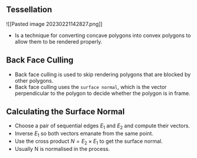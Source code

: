 ## Tessellation
![[Pasted image 20230221142827.png]]
* Is a technique for converting concave polygons into convex polygons to allow them to be rendered properly.

## Back Face Culling
* Back face culling is used to skip rendering polygons that are blocked by other polygons.
* Back face culling uses the `surface normal`, which is the vector perpendicular to the polygon to decide whether the polygon is in frame.

## Calculating the Surface Normal
* Choose a pair of sequential edges $E_1$ and $E_2$ and compute their vectors.
* Inverse $E_1$ so both vectors emanate from the same point.
* Use the cross product $N = E_2 \times E_1$ to get the surface normal.
* Usually N is normalised in the process.